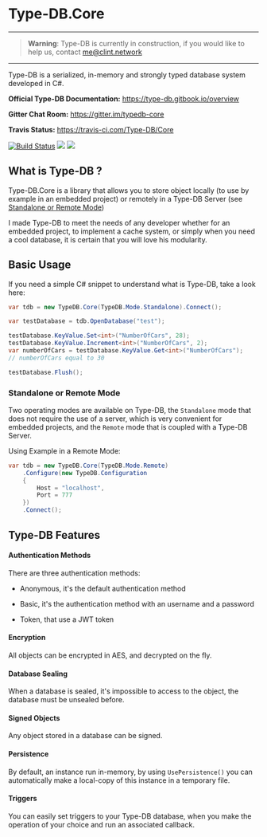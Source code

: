 # Type-DB.Core

----
> **Warning**: Type-DB is currently in construction, if you would like to help us, contact me@clint.network
----

Type-DB is a serialized, in-memory and strongly typed database system developed in C#.

**Official Type-DB Documentation:** https://type-db.gitbook.io/overview

**Gitter Chat Room:** https://gitter.im/typedb-core

**Travis Status:** https://travis-ci.com/Type-DB/Core

[![Build Status](https://travis-ci.com/Type-DB/Core.svg?branch=development)](https://travis-ci.com/Type-DB/Core)
![](https://badges.gitter.im/typedb-core.png)
![](https://img.shields.io/badge/NuGet-0.0.0.152-blue.svg)

## What is Type-DB ?

Type-DB.Core is a library that allows you to store object locally (to use by example in an embedded project) or remotely in a Type-DB Server (see [Standalone or Remote Mode](#standalone-or-remote-mode))

I made Type-DB to meet the needs of any developer whether for an embedded project, to implement a cache system, or simply when you need a cool database, it is certain that you will love his modularity.

## Basic Usage

If you need a simple C# snippet to understand what is Type-DB, take a look here:
```csharp
var tdb = new TypeDB.Core(TypeDB.Mode.Standalone).Connect();

var testDatabase = tdb.OpenDatabase("test");

testDatabase.KeyValue.Set<int>("NumberOfCars", 28);
testDatabase.KeyValue.Increment<int>("NumberOfCars", 2);
var numberOfCars = testDatabase.KeyValue.Get<int>("NumberOfCars");
// numberOfCars equal to 30

testDatabase.Flush();
```

### Standalone or Remote Mode

Two operating modes are available on Type-DB, the `Standalone` mode that does not require the use of a server, which is very convenient for embedded projects, and the `Remote` mode that is coupled with a Type-DB Server.

Using Example in a Remote Mode:

```csharp
var tdb = new TypeDB.Core(TypeDB.Mode.Remote)
    .Configure(new TypeDB.Configuration
    {
        Host = "localhost",
        Port = 777
    })
    .Connect();
```

## Type-DB Features

#### Authentication Methods
There are three authentication methods:

- Anonymous, it's the default authentication method

- Basic, it's the authentication method with an username and a password

- Token, that use a JWT token

#### Encryption

All objects can be encrypted in AES, and decrypted on the fly.

#### Database Sealing

When a database is sealed, it's impossible to access to the object, the database must be unsealed before.

#### Signed Objects

Any object stored in a database can be signed.

#### Persistence

By default, an instance run in-memory, by using `UsePersistence()` you can automatically make a local-copy of this instance in a temporary file.

#### Triggers
You can easily set triggers to your Type-DB database, when you make the operation of your choice and run an associated callback.






